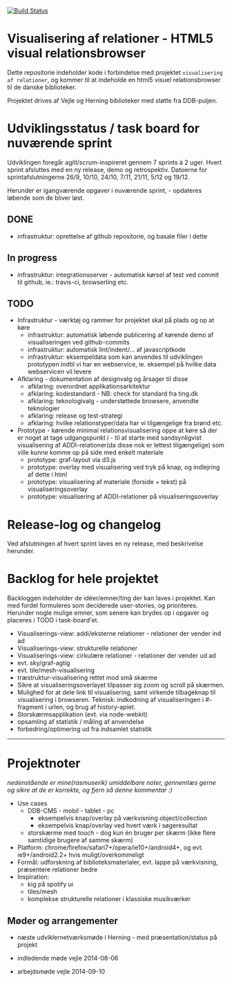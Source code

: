 [![Build Status](https://travis-ci.org/solsort/visualisering-af-relationer.svg?branch=master)](https://travis-ci.org/solsort/visualisering-af-relationer)

# Visualisering af relationer - HTML5 visual relationsbrowser

Dette repositorie indeholder kode i forbindelse med projektet `visualisering af relationer`, og kommer til at indeholde en html5 visuel relationsbrowser til de danske biblioteker.

Projektet drives af Vejle og Herning biblioteker med støtte fra DDB-puljen.


# Udviklingsstatus / task board for nuværende sprint

Udviklingen foregår agilt/scrum-inspireret gennem 7 sprints á 2 uger. 
Hvert sprint afsluttes med en ny release, demo og retrospektiv.
Datoerne for sprintafslutningerne 26/9, 10/10, 24/10, 7/11, 21/11, 5/12 og 19/12.

Herunder er igangværende opgaver i nuværende sprint, - opdateres løbende som de bliver løst.

## DONE

- infrastruktur: oprettelse af github repositorie, og basale filer i dette

## In progress

- infrastruktur: integrationsserver - automatisk kørsel af test ved commit til github, ie.: travis-ci, browserling etc.

## TODO

- Infrastruktur - værktøj og rammer for projektet skal på plads og op at køre
  - infrastruktur: automatisk løbende publicering af kørende demo af visualiseringen ved github-commits
  - infrastruktur: automatisk lint/indent/... af javascriptkode
  - infrastruktur: eksempeldata som kan anvendes til udviklingen prototypen indtil vi har en webservice, ie. eksempel på hvilke data webservicen vil levere
- Afklaring - dokumentation af designvalg og årsager til disse
  - afklaring: overordnet applikationsarkitektur
  - afklaring: kodestandard - NB: check for standard fra ting.dk
  - afklaring: teknologivalg - understøttede browsere, anvendte teknologier
  - afklaring: release og test-strategi
  - afklaring: hvilke relationstyper/data har vi tilgængelige fra brønd etc.
- Prototype - kørende minimal relationsvisualisering oppe at køre så der er noget at tage udgangspunkt i - til at starte med sandsynligvist visualisering af ADDI-relationer(da disse nok er lettest tilgængelige) som ville kunne komme op på side med enkelt materiale
  - prototype: graf-layout via d3.js
  - prototype: overlay med visualisering ved tryk på knap, og indlejring af dette i html
  - prototype: visualisering af materiale (forside + tekst) på visualiseringsoverlay
  - prototype: visualisering af ADDI-relationer på visualiseringsoverlay

# Release-log og changelog

Ved afslutningen af hvert sprint laves en ny release, med beskrivelse herunder.


# Backlog for hele projektet

Backloggen indeholder de idéer/emner/ting der kan laves i projektet.
Kan med fordel formuleres som deciderede user-stories, og prioriteres.
Herunder nogle mulige emner, som senere kan brydes op i opgaver og placeres i TODO i task-board'et. 

- Visualiserings-view: addi/eksterne relationer - relationer der vender ind ad
- Visualiserings-view: strukturelle relationer
- Visualiserings-view: cirkulære relationer - relationer der vender ud ad
- evt. sky/graf-agtig
- evt. tile/mesh-visualisering
- træstruktur-visualisering rettet mod små skærme
- Sikre at visualiseringsoverlayet tilpasser sig zoom og scroll på skærmen.
- Mulighed for at dele link til visualisering, samt virkende tilbageknap til visualisering i browseren. Teknisk: indkodning af visualiseringen i #-fragment i urlen, og brug af history-apiet.
- Storskærmsapplikation (evt. via node-webkit)
- opsamling af statistik / måling af anvendelse
- forbedring/optimering ud fra indsamlet statistik

----

# Projektnoter

*nedenstående er mine(rasmuserik) umiddelbare noter, gennemlæs gerne og sikre at de er korrekte, og fjern så denne kommentar :)*

- Use cases
  - DDB-CMS - mobil - tablet - pc 
    - eksempelvis knap/overlay på værkvisning object/collection
    - eksempelvis knap/overlay ved hvert værk i søgeresultat
  - storskærme med touch - dog kun én bruger per skærm (ikke flere samtidige brugere af samme skærm)
- Platform: chrome/firefox/safari7+/opera/ie10+/android4+, og evt. ie9+/android2.2+ hvis muligt/overkommeligt
- Formål: udforskning af biblioteksmaterialer, evt. lappe på værkvisning, præsentere relationer bedre
- Inspiration:
  - kig på spotify ui
  - tiles/mesh
  - komplekse strukturelle relationer i klassiske musikværker


## Møder og arrangementer

- næste udviklernetværksmøde i Herning - med præsentation/status på projekt

- indledende møde vejle 2014-08-06
- arbejdsmøde vejle 2014-09-10
